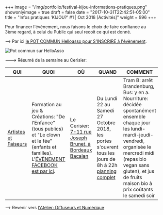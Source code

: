+++
image = "/img/portfolio/festival-kijou-informations-pratiques.png"
showonlyimage = true
draft = false
date = "2017-10-31T22:42:51-05:00"
title = "Infos pratiques 'KIJOU?' #1 | Oct 2018 [Activités]"
weight = 996
+++
<!--more-->

Pour financer l'évènement, nous faisons le choix de faire confiance au 3ème regard,
à celui du Public qui seul recoit ce qui est donné.


--> Par ici [le POT COMMUN Helloasso pour S'INSCRIRE à l'évènement](https://www.helloasso.com/associations/tedua/collectes/kijou-6-jours-de-jeu-ensemble-au-cerisier).


![Pot commun sur HelloAsso](/img/helloasso.png)


---> Résumé de la semaine au Cerisier:   

QUI | QUOI | OÙ | QUAND | COMMENT  | POURQUOI
------------ | ------------ | ------------ | ------------ | ------------ | ------------
[Artistes et Faiseurs](https://www.association-tedua.fr/blogs/artistes-et-faiseurs/) | Formation au jeu & Créations: "De l'Enfance" (tous publics) et "Le clown et le fée" (enfants et familles). L'[ÉVÈNEMENT FACEBOOK est par ici](https://www.facebook.com/events/1987585964655561/permalink/1993489544065203/). | Le Cerisier: [7-11 rue Joseph Brunet, à Bordeaux Bacalan](https://www.openstreetmap.org/node/2501777908#map=16/44.8742/-0.5460) | Du Lundi 22 au Samedi 27 Octobre 2018, les portes s'ouvrent tous les jours de 8h à 22h [planning complet](https://www.association-tedua.fr/blogs/chemins-de-la-semaine/) | Tram B: arrêt Brandenburg, Bus: y en a. Nourriture: décidée spontanément ensemble chaque jour les lundi-mardi-jeudi-vendredi, organisée le mercredi midi (repas bio vegan sans gluten), et jus de fruits maison bio à prix coûtants le samedi soir | Être ensemble.

--> Revenir vers [l'Atelier: Diffuseurs et Numérique ](https://www.association-tedua.fr/blogs/le-d%C3%A9j-diffuseurs-et-num%C3%A9rique/)
